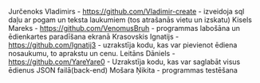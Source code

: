 Jurčenoks Vladimirs - https://github.com/Vladimir-create   -  izveidoja sql daļu ar pogam un teksta laukumiem (tos atrašanās vietu un izskatu)
Kisels Mareks - https://github.com/VenomusBruh  - programmas labošāna un ēdienkartes paradīšana ekranā
Krasovskis Ignatijs - https://github.com/Ignatij3 - uzrakstīja kodu, kas var pievienot ēdiena nosaukumu, to aprakstu un cenu.
Leitāns Dāniels - https://github.com/YareYare0 - Uzrakstīja kodu, kas var saglabāt visus ēdienus JSON failā(back-end)
Mošara Ņikita - programmas testēšana
